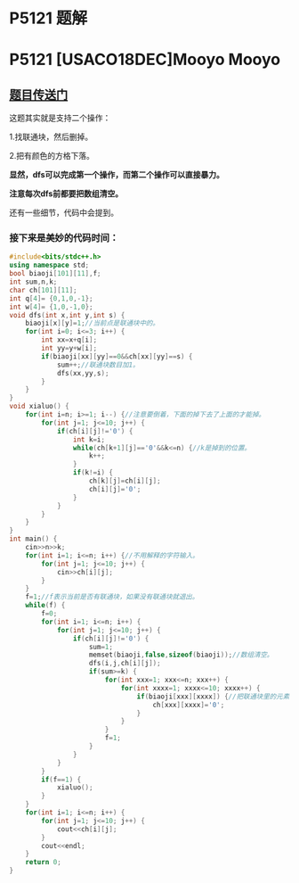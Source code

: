 # P5121 题解

# P5121 [USACO18DEC]Mooyo Mooyo
## [题目传送门](https://www.luogu.com.cn/problem/P5121)
这题其实就是支持二个操作：

1.找联通块，然后删掉。

2.把有颜色的方格下落。

**显然，dfs可以完成第一个操作，而第二个操作可以直接暴力。**

**注意每次dfs前都要把数组清空。**

还有一些细节，代码中会提到。

### 接下来是美妙的代码时间：
```cpp
#include<bits/stdc++.h>
using namespace std;
bool biaoji[101][11],f;
int sum,n,k;
char ch[101][11];
int q[4]= {0,1,0,-1};
int w[4]= {1,0,-1,0};
void dfs(int x,int y,int s) {
	biaoji[x][y]=1;//当前点是联通块中的。
	for(int i=0; i<=3; i++) {
		int xx=x+q[i];
		int yy=y+w[i];
		if(biaoji[xx][yy]==0&&ch[xx][yy]==s) {
			sum++;//联通块数目加1。
			dfs(xx,yy,s);
		}
	}
}
void xialuo() {
	for(int i=n; i>=1; i--) {//注意要倒着，下面的掉下去了上面的才能掉。
		for(int j=1; j<=10; j++) {
			if(ch[i][j]!='0') {
				int k=i;
				while(ch[k+1][j]=='0'&&k<=n) {//k是掉到的位置。
					k++;
				}
				if(k!=i) {
					ch[k][j]=ch[i][j];
					ch[i][j]='0';
				}
			}
		}
	}
}
int main() {
	cin>>n>>k;
	for(int i=1; i<=n; i++) {//不用解释的字符输入。
		for(int j=1; j<=10; j++) {
			cin>>ch[i][j];
		}
	}
	f=1;//f表示当前是否有联通块，如果没有联通块就退出。
	while(f) {
		f=0;
		for(int i=1; i<=n; i++) {
			for(int j=1; j<=10; j++) {
				if(ch[i][j]!='0') {
					sum=1;
					memset(biaoji,false,sizeof(biaoji));//数组清空。
					dfs(i,j,ch[i][j]);
					if(sum>=k) {
						for(int xxx=1; xxx<=n; xxx++) {
							for(int xxxx=1; xxxx<=10; xxxx++) {
								if(biaoji[xxx][xxxx]) {//把联通块里的元素赋为0。
									ch[xxx][xxxx]='0';
								}
							}
						}
						f=1;
					}
				}
			}
		}
		if(f==1) {
			xialuo();
		}
	}
	for(int i=1; i<=n; i++) {
		for(int j=1; j<=10; j++) {
			cout<<ch[i][j];
		}
		cout<<endl;
	}
	return 0;
}

```
